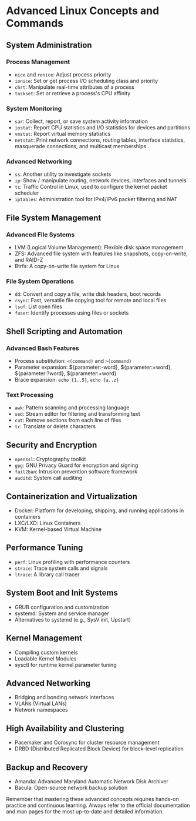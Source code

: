 # Advanced Linux Concepts and Commands

## System Administration

### Process Management

- `nice` and `renice`: Adjust process priority
- `ionice`: Set or get process I/O scheduling class and priority
- `chrt`: Manipulate real-time attributes of a process
- `taskset`: Set or retrieve a process's CPU affinity

### System Monitoring

- `sar`: Collect, report, or save system activity information
- `iostat`: Report CPU statistics and I/O statistics for devices and partitions
- `vmstat`: Report virtual memory statistics
- `netstat`: Print network connections, routing tables, interface statistics, masquerade connections, and multicast memberships

### Advanced Networking

- `ss`: Another utility to investigate sockets
- `ip`: Show / manipulate routing, network devices, interfaces and tunnels
- `tc`: Traffic Control in Linux, used to configure the kernel packet scheduler
- `iptables`: Administration tool for IPv4/IPv6 packet filtering and NAT

## File System Management

### Advanced File Systems

- LVM (Logical Volume Management): Flexible disk space management
- ZFS: Advanced file system with features like snapshots, copy-on-write, and RAID-Z
- Btrfs: A copy-on-write file system for Linux

### File System Operations

- `dd`: Convert and copy a file, write disk headers, boot records
- `rsync`: Fast, versatile file copying tool for remote and local files
- `lsof`: List open files
- `fuser`: Identify processes using files or sockets

## Shell Scripting and Automation

### Advanced Bash Features

- Process substitution: `<(command)` and `>(command)`
- Parameter expansion: ${parameter:-word}, ${parameter:=word}, ${parameter:?word}, ${parameter:+word}
- Brace expansion: `echo {1..5}`, `echo {a..z}`

### Text Processing

- `awk`: Pattern scanning and processing language
- `sed`: Stream editor for filtering and transforming text
- `cut`: Remove sections from each line of files
- `tr`: Translate or delete characters

## Security and Encryption

- `openssl`: Cryptography toolkit
- `gpg`: GNU Privacy Guard for encryption and signing
- `fail2ban`: Intrusion prevention software framework
- `auditd`: System call auditing

## Containerization and Virtualization

- Docker: Platform for developing, shipping, and running applications in containers
- LXC/LXD: Linux Containers
- KVM: Kernel-based Virtual Machine

## Performance Tuning

- `perf`: Linux profiling with performance counters
- `strace`: Trace system calls and signals
- `ltrace`: A library call tracer

## System Boot and Init Systems

- GRUB configuration and customization
- systemd: System and service manager
- Alternatives to systemd (e.g., SysV init, Upstart)

## Kernel Management

- Compiling custom kernels
- Loadable Kernel Modules
- sysctl for runtime kernel parameter tuning

## Advanced Networking

- Bridging and bonding network interfaces
- VLANs (Virtual LANs)
- Network namespaces

## High Availability and Clustering

- Pacemaker and Corosync for cluster resource management
- DRBD (Distributed Replicated Block Device) for block-level replication

## Backup and Recovery

- Amanda: Advanced Maryland Automatic Network Disk Archiver
- Bacula: Open-source network backup solution

Remember that mastering these advanced concepts requires hands-on practice and continuous learning. Always refer to the official documentation and man pages for the most up-to-date and detailed information.